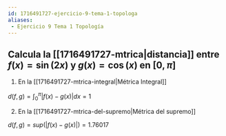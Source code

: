 ```yaml
---
id: 1716491727-ejercicio-9-tema-1-topologa
aliases:
 - Ejercicio 9 Tema 1 Topología
---
```


 
## Calcula la [[1716491727-mtrica|distancia]] entre $f(x)=\sin(2x)$ y $g(x)=\cos(x)$ en $[0,\pi]$

1. En la [[1716491727-mtrica-integral|Métrica Integral]]

$d(f,g) = \int_{0}^{\pi}|f(x)-g(x)| dx = 1$

2. En la [[1716491727-mtrica-del-supremo|Métrica del supremo]]

$d(f,g)=sup(|f(x)-g(x)|) = 1.76017$
